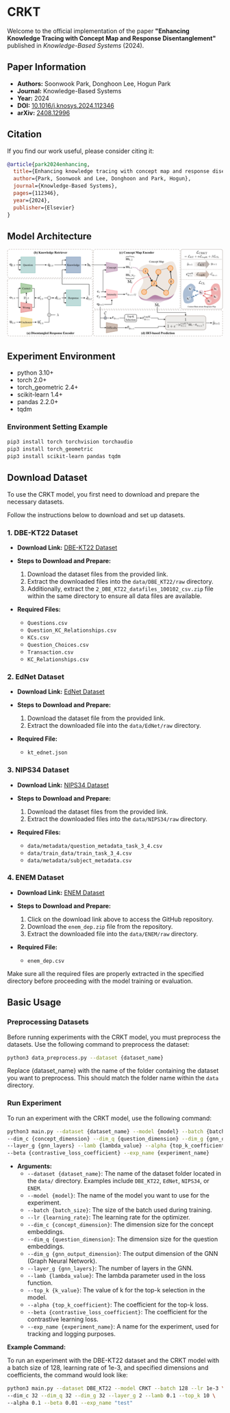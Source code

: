 # CRKT

Welcome to the official implementation of the paper **"Enhancing Knowledge Tracing with Concept Map and Response Disentanglement"** published in *Knowledge-Based Systems* (2024).

## Paper Information

- **Authors:** Soonwook Park, Donghoon Lee, Hogun Park
- **Journal:** Knowledge-Based Systems
- **Year:** 2024
- **DOI:** [10.1016/j.knosys.2024.112346](https://doi.org/10.1016/j.knosys.2024.112346)
- **arXiv:** [2408.12996](https://arxiv.org/abs/2408.12996)

## Citation

If you find our work useful, please consider citing it:

```bibtex
@article{park2024enhancing,
  title={Enhancing knowledge tracing with concept map and response disentanglement},
  author={Park, Soonwook and Lee, Donghoon and Park, Hogun},
  journal={Knowledge-Based Systems},
  pages={112346},
  year={2024},
  publisher={Elsevier}
}
```

## Model Architecture

<img alt="CRKT" src="assets/CRKT_architecture.jpg">

## Experiment Environment
- python 3.10+
- torch 2.0+
- torch_geometric 2.4+
- scikit-learn 1.4+
- pandas 2.2.0+
- tqdm

### Environment Setting Example
```bash
pip3 install torch torchvision torchaudio
pip3 install torch_geometric
pip3 install scikit-learn pandas tqdm
```

## Download Dataset

To use the CRKT model, you first need to download and prepare the necessary datasets. 

Follow the instructions below to download and set up datasets.

### 1. DBE-KT22 Dataset

- **Download Link:** [DBE-KT22 Dataset](https://dataverse.ada.edu.au/dataset.xhtml?persistentId=doi:10.26193/6DZWOH)
- **Steps to Download and Prepare:**
  1. Download the dataset files from the provided link.
  2. Extract the downloaded files into the `data/DBE_KT22/raw` directory.
  3. Additionally, extract the `2_DBE_KT22_datafiles_100102_csv.zip` file within the same directory to ensure all data files are available.
  
- **Required Files:**
  - `Questions.csv`
  - `Question_KC_Relationships.csv`
  - `KCs.csv`
  - `Question_Choices.csv`
  - `Transaction.csv`
  - `KC_Relationships.csv`

### 2. EdNet Dataset

- **Download Link:** [EdNet Dataset](https://drive.google.com/file/d/1yLNUGvdWCY9tnX4L-MRfp2c2FYQWGKLm/view?usp=sharing)
- **Steps to Download and Prepare:**
  1. Download the dataset file from the provided link.
  2. Extract the downloaded file into the `data/EdNet/raw` directory.
  
- **Required File:**
  - `kt_ednet.json`

### 3. NIPS34 Dataset

- **Download Link:** [NIPS34 Dataset](https://eedi.com/projects/neurips-education-challenge)
- **Steps to Download and Prepare:**
  1. Download the dataset files from the provided link.
  2. Extract the downloaded files into the `data/NIPS34/raw` directory.
  
- **Required Files:**
  - `data/metadata/question_metadata_task_3_4.csv`
  - `data/train_data/train_task_3_4.csv`
  - `data/metadata/subject_metadata.csv`

### 4. ENEM Dataset

- **Download Link:** [ENEM Dataset](https://github.com/godtn0/DP-MTL/blob/main/data/enem_data/enem_dep.zip)
- **Steps to Download and Prepare:**
  1. Click on the download link above to access the GitHub repository.
  2. Download the `enem_dep.zip` file from the repository.
  3. Extract the downloaded file into the `data/ENEM/raw` directory.
  
- **Required File:**
  - `enem_dep.csv`

Make sure all the required files are properly extracted in the specified directory before proceeding with the model training or evaluation.


## Basic Usage

### Preprocessing Datasets

Before running experiments with the CRKT model, you must preprocess the datasets. Use the following command to preprocess the dataset:

```bash
python3 data_preprocess.py --dataset {dataset_name}
```
Replace {dataset_name} with the name of the folder containing the dataset you want to preprocess. This should match the folder name within the `data` directory.

### Run Experiment

To run an experiment with the CRKT model, use the following command:

```bash
python3 main.py --dataset {dataset_name} --model {model} --batch {batch_size} --lr {learning_rate} \
--dim_c {concept_dimension} --dim_q {question_dimension} --dim_g {gnn_output_dimension} \
--layer_g {gnn_layers} --lamb {lambda_value} --alpha {top_k_coefficient} --top_k {k_value} \
--beta {contrastive_loss_coefficient} --exp_name {experiment_name}
```

- **Arguments:**
  - `--dataset {dataset_name}`: The name of the dataset folder located in the `data/` directory. Examples include `DBE_KT22`, `EdNet`, `NIPS34`, or `ENEM`.
  - `--model {model}`: The name of the model you want to use for the experiment.
  - `--batch {batch_size}`: The size of the batch used during training.
  - `--lr {learning_rate}`: The learning rate for the optimizer.
  - `--dim_c {concept_dimension}`: The dimension size for the concept embeddings.
  - `--dim_q {question_dimension}`: The dimension size for the question embeddings.
  - `--dim_g {gnn_output_dimension}`: The output dimension of the GNN (Graph Neural Network).
  - `--layer_g {gnn_layers}`: The number of layers in the GNN.
  - `--lamb {lambda_value}`: The lambda parameter used in the loss function.
  - `--top_k {k_value}`: The value of k for the top-k selection in the model.
  - `--alpha {top_k_coefficient}`: The coefficient for the top-k loss.
  - `--beta {contrastive_loss_coefficient}`: The coefficient for the contrastive learning loss.
  - `--exp_name {experiment_name}`: A name for the experiment, used for tracking and logging purposes.

**Example Command:**

To run an experiment with the DBE-KT22 dataset and the CRKT model with a batch size of 128, learning rate of 1e-3, and specified dimensions and coefficients, the command would look like:

```bash
python3 main.py --dataset DBE_KT22 --model CRKT --batch 128 --lr 1e-3 \
--dim_c 32 --dim_q 32 --dim_g 32 --layer_g 2 --lamb 0.1 --top_k 10 \
--alpha 0.1 --beta 0.01 --exp_name "test"
```
